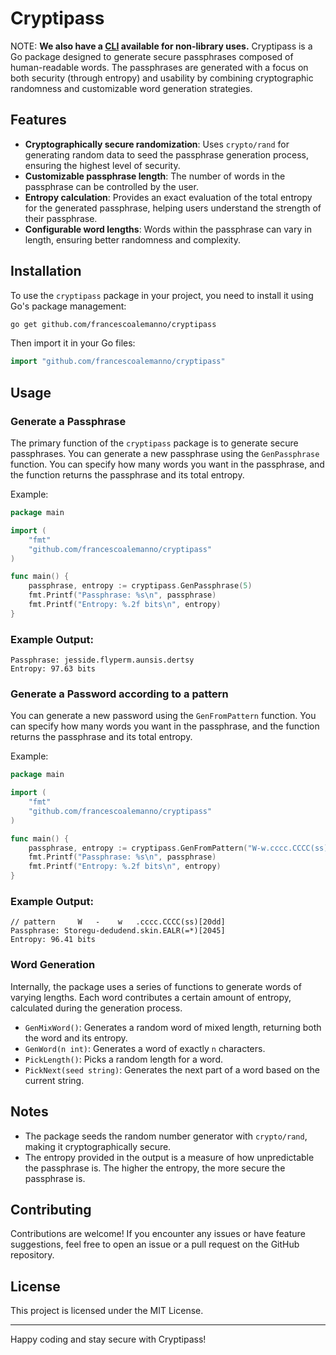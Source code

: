 # Cryptipass
NOTE: **We also have a [CLI](cmd/genpw) available for non-library uses.**
Cryptipass is a Go package designed to generate secure passphrases composed of human-readable words. The passphrases are generated with a focus on both security (through entropy) and usability by combining cryptographic randomness and customizable word generation strategies. 

## Features

- **Cryptographically secure randomization**: Uses `crypto/rand` for generating random data to seed the passphrase generation process, ensuring the highest level of security.
- **Customizable passphrase length**: The number of words in the passphrase can be controlled by the user.
- **Entropy calculation**: Provides an exact evaluation of the total entropy for the generated passphrase, helping users understand the strength of their passphrase.
- **Configurable word lengths**: Words within the passphrase can vary in length, ensuring better randomness and complexity.

## Installation

To use the `cryptipass` package in your project, you need to install it using Go's package management:

```bash
go get github.com/francescoalemanno/cryptipass
```

Then import it in your Go files:

```go
import "github.com/francescoalemanno/cryptipass"
```

## Usage

### Generate a Passphrase

The primary function of the `cryptipass` package is to generate secure passphrases. You can generate a new passphrase using the `GenPassphrase` function. You can specify how many words you want in the passphrase, and the function returns the passphrase and its total entropy.

Example:

```go
package main

import (
	"fmt"
	"github.com/francescoalemanno/cryptipass"
)

func main() {
	passphrase, entropy := cryptipass.GenPassphrase(5)
	fmt.Printf("Passphrase: %s\n", passphrase)
	fmt.Printf("Entropy: %.2f bits\n", entropy)
}
```

### Example Output:

```
Passphrase: jesside.flyperm.aunsis.dertsy
Entropy: 97.63 bits
```

### Generate a Password according to a pattern

You can generate a new password using the `GenFromPattern` function. You can specify how many words you want in the passphrase, and the function returns the passphrase and its total entropy.

Example:

```go
package main

import (
	"fmt"
	"github.com/francescoalemanno/cryptipass"
)

func main() {
	passphrase, entropy := cryptipass.GenFromPattern("W-w.cccc.CCCC(ss)[20dd]")
	fmt.Printf("Passphrase: %s\n", passphrase)
	fmt.Printf("Entropy: %.2f bits\n", entropy)
}
```

### Example Output:

```
// pattern     W   -    w   .cccc.CCCC(ss)[20dd]
Passphrase: Storegu-dedudend.skin.EALR(=*)[2045]
Entropy: 96.41 bits
```

### Word Generation

Internally, the package uses a series of functions to generate words of varying lengths. Each word contributes a certain amount of entropy, calculated during the generation process.

- `GenMixWord()`: Generates a random word of mixed length, returning both the word and its entropy.
- `GenWord(n int)`: Generates a word of exactly `n` characters.
- `PickLength()`: Picks a random length for a word.
- `PickNext(seed string)`: Generates the next part of a word based on the current string.

## Notes

- The package seeds the random number generator with `crypto/rand`, making it cryptographically secure.
- The entropy provided in the output is a measure of how unpredictable the passphrase is. The higher the entropy, the more secure the passphrase is.

## Contributing

Contributions are welcome! If you encounter any issues or have feature suggestions, feel free to open an issue or a pull request on the GitHub repository.

## License

This project is licensed under the MIT License.

---

Happy coding and stay secure with Cryptipass!